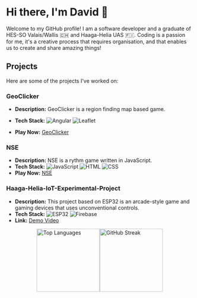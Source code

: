 
# Hi there, I'm David 👋

Welcome to my GitHub profile! I am a software developer and a graduate of HES-SO Valais/Wallis :switzerland: and Haaga-Helia UAS :finland:. Coding is a passion for me, it's a creative process that requires organisation, and that enables us to create and share amazing things!

## Projects

Here are some of the projects I've worked on:

### GeoClicker
- **Description:** GeoClicker is a region finding map based game.
- **Tech Stack:** ![Angular](https://img.shields.io/badge/-Angular-red?logo=angular&logoColor=white) ![Leaflet](https://img.shields.io/badge/-Leaflet-brightgreen?logo=leaflet&logoColor=white)

- **Play Now:** [GeoClicker](https://gianou.github.io/GEO_CLICKER/)

### NSE
- **Description:** NSE is a rythm game written in JavaScript.
- **Tech Stack:** ![JavaScript](https://img.shields.io/badge/-JavaScript-yellow) ![HTML](https://img.shields.io/badge/-HTML-orange) ![CSS](https://img.shields.io/badge/-CSS-blue)
- **Play Now:** [NSE](https://nse-game.ch/)

### Haaga-Helia-IoT-Experimental-Project
- **Description:** This project based on ESP32 is an arcade-style game and gaming devices that uses unconventional controls.
- **Tech Stack:** ![ESP32](https://img.shields.io/badge/-ESP32-blue) ![Firebase](https://img.shields.io/badge/-Firebase-orange)
- **Link:** [Demo Video](https://www.youtube.com/watch?v=9Bk4u3yt4mI)
<!--
### [Project 2 Name]
- **Description:** [Brief description of the project]
- **Tech Stack:** [Technologies used]
- **Link:** [Link to the project repository]
 -->

<div style="display: flex; flex-wrap: wrap; align-items: flex-start; justify-content: center;">
  <img src="https://github-readme-stats.vercel.app/api/top-langs/?username=Gianou&layout=compact&theme=radical" alt="Top Languages" style="height: 170px;"/>
  <img src="https://github-readme-streak-stats.herokuapp.com/?user=Gianou&theme=radical" alt="GitHub Streak" style="height: 170px;"/>
</div>
